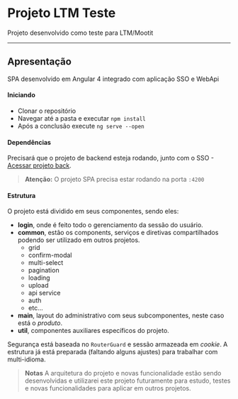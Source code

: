 Projeto LTM Teste
===================

Projeto desenvolvido como teste para LTM/Mootit

----------

Apresentação
-------------
SPA desenvolvido em Angular 4 integrado com aplicação SSO e WebApi

#### Iniciando
- Clonar o repositório
- Navegar até a pasta e executar `npm install`
- Após a conclusão execute `ng serve --open`

#### Dependências
Precisará que o projeto de backend esteja rodando, junto com o SSO - [Acessar projeto back](https://github.com/brunoseco/ltm-teste-back). 

> **Atenção:**
O projeto SPA precisa estar rodando na porta `:4200`

#### Estrutura
O projeto está dividido em seus componentes, sendo eles:

 - **login**, onde é feito todo o gerenciamento da sessão do usuário.
 - **common**, estão os components, serviços e diretivas compartilhados podendo ser utilizado em outros projetos.
	 - grid
	 - confirm-modal
	 - multi-select
	 - pagination
	 - loading
	 - upload
	 - api service
	 - auth
	 - etc...
 - **main**, layout do administrativo com seus subcomponentes, neste caso está o *produto*.
 - **util**, componentes auxiliares específicos do projeto.

Segurança está baseada no `RouterGuard` e sessão armazeada em *cookie*.
A estrutura já está preparada (faltando alguns ajustes) para trabalhar com multi-idioma.

> **Notas** A arquitetura do projeto e novas funcionalidade estão sendo desenvolvidas e utilizarei este projeto futuramente para estudo, testes e novas funcionalidades para aplicar em outros projetos.

